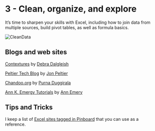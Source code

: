 # 3 - Clean, organize, and explore

It’s time to sharpen your skills with Excel, including how to join data from multiple sources, build pivot tables, as well as formula basics.

![CleanData](https://s3.amazonaws.com/TLRicherson_Graphics/GitHub/MadiLAlexander.png)

## Blogs and web sites ##
[Contextures](http://blog.contextures.com/) by [Debra Dalgleish](https://twitter.com/ddalgleish)

[Peltier Tech Blog](https://peltiertech.com/) by [Jon Peltier](https://twitter.com/jon_peltier)

[Chandoo.org](http://chandoo.org/wp/) by [Purna Duggirala](https://twitter.com/r1c1)

[Ann K. Emergy Tutorials](http://annkemery.com/category/visualizing-data/tutorials/) by [Ann Emery](https://twitter.com/annkemery)

## Tips and Tricks ##
I keep a list of [Excel sites tagged in Pinboard](https://pinboard.in/u:tlricherson/t:Excel) that you can use as a reference.
